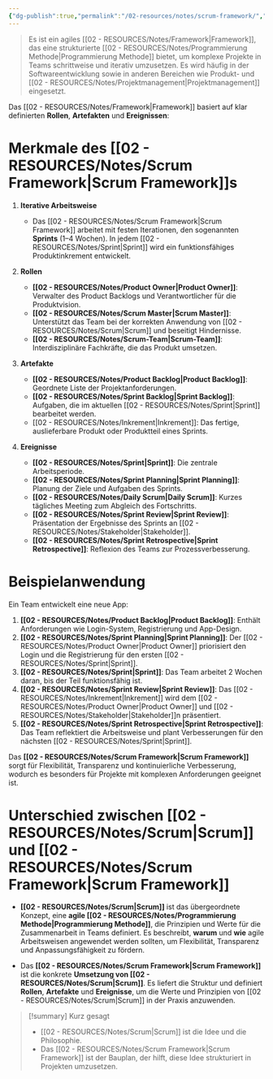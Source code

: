 ```yaml
---
{"dg-publish":true,"permalink":"/02-resources/notes/scrum-framework/","tags":["projektmanagement/vorgehensmodell/agile"],"noteIcon":"","updated":"2025-08-26T16:35:07.369+02:00"}
---
```


>Es ist ein agiles [[02 - RESOURCES/Notes/Framework\|Framework]], das eine strukturierte [[02 - RESOURCES/Notes/Programmierung Methode\|Programmierung Methode]] bietet, um komplexe Projekte in Teams schrittweise und iterativ umzusetzen. 
>Es wird häufig in der Softwareentwicklung sowie in anderen Bereichen wie Produkt- und [[02 - RESOURCES/Notes/Projektmanagement\|Projektmanagement]] eingesetzt.

Das [[02 - RESOURCES/Notes/Framework\|Framework]] basiert auf klar definierten **Rollen**, **Artefakten** und **Ereignissen**:

# Merkmale des [[02 - RESOURCES/Notes/Scrum Framework\|Scrum Framework]]s

1. **Iterative Arbeitsweise**
    
    - Das [[02 - RESOURCES/Notes/Scrum Framework\|Scrum Framework]] arbeitet mit festen Iterationen, den sogenannten **Sprints** (1–4 Wochen). In jedem [[02 - RESOURCES/Notes/Sprint\|Sprint]] wird ein funktionsfähiges Produktinkrement entwickelt.
2. **Rollen**
    
    - **[[02 - RESOURCES/Notes/Product Owner\|Product Owner]]**: Verwalter des Product Backlogs und Verantwortlicher für die Produktvision.
    - **[[02 - RESOURCES/Notes/Scrum Master\|Scrum Master]]**: Unterstützt das Team bei der korrekten Anwendung von [[02 - RESOURCES/Notes/Scrum\|Scrum]] und beseitigt Hindernisse.
    - **[[02 - RESOURCES/Notes/Scrum-Team\|Scrum-Team]]**: Interdisziplinäre Fachkräfte, die das Produkt umsetzen.
3. **Artefakte**
    
    - **[[02 - RESOURCES/Notes/Product Backlog\|Product Backlog]]**: Geordnete Liste der Projektanforderungen.
    - **[[02 - RESOURCES/Notes/Sprint Backlog\|Sprint Backlog]]**: Aufgaben, die im aktuellen [[02 - RESOURCES/Notes/Sprint\|Sprint]] bearbeitet werden.
    - [[02 - RESOURCES/Notes/Inkrement\|Inkrement]]: Das fertige, auslieferbare Produkt oder Produktteil eines Sprints.
4. **Ereignisse**
    
    - **[[02 - RESOURCES/Notes/Sprint\|Sprint]]**: Die zentrale Arbeitsperiode.
    - **[[02 - RESOURCES/Notes/Sprint Planning\|Sprint Planning]]**: Planung der Ziele und Aufgaben des Sprints.
    - **[[02 - RESOURCES/Notes/Daily Scrum\|Daily Scrum]]**: Kurzes tägliches Meeting zum Abgleich des Fortschritts.
    - **[[02 - RESOURCES/Notes/Sprint Review\|Sprint Review]]**: Präsentation der Ergebnisse des Sprints an [[02 - RESOURCES/Notes/Stakeholder\|Stakeholder]].
    - **[[02 - RESOURCES/Notes/Sprint Retrospective\|Sprint Retrospective]]**: Reflexion des Teams zur Prozessverbesserung.

# Beispielanwendung

Ein Team entwickelt eine neue App:

1. **[[02 - RESOURCES/Notes/Product Backlog\|Product Backlog]]**: Enthält Anforderungen wie Login-System, Registrierung und App-Design.
2. **[[02 - RESOURCES/Notes/Sprint Planning\|Sprint Planning]]**: Der [[02 - RESOURCES/Notes/Product Owner\|Product Owner]] priorisiert den Login und die Registrierung für den ersten [[02 - RESOURCES/Notes/Sprint\|Sprint]].
3. **[[02 - RESOURCES/Notes/Sprint\|Sprint]]**: Das Team arbeitet 2 Wochen daran, bis der Teil funktionsfähig ist.
4. **[[02 - RESOURCES/Notes/Sprint Review\|Sprint Review]]**: Das [[02 - RESOURCES/Notes/Inkrement\|Inkrement]] wird dem [[02 - RESOURCES/Notes/Product Owner\|Product Owner]] und [[02 - RESOURCES/Notes/Stakeholder\|Stakeholder]]n präsentiert.
5. **[[02 - RESOURCES/Notes/Sprint Retrospective\|Sprint Retrospective]]**: Das Team reflektiert die Arbeitsweise und plant Verbesserungen für den nächsten [[02 - RESOURCES/Notes/Sprint\|Sprint]].


Das **[[02 - RESOURCES/Notes/Scrum Framework\|Scrum Framework]]** sorgt für Flexibilität, Transparenz und kontinuierliche Verbesserung, wodurch es besonders für Projekte mit komplexen Anforderungen geeignet ist.

# Unterschied zwischen [[02 - RESOURCES/Notes/Scrum\|Scrum]] und [[02 - RESOURCES/Notes/Scrum Framework\|Scrum Framework]]

- **[[02 - RESOURCES/Notes/Scrum\|Scrum]]** ist das übergeordnete Konzept, eine **agile [[02 - RESOURCES/Notes/Programmierung Methode\|Programmierung Methode]]**, die Prinzipien und Werte für die Zusammenarbeit in Teams definiert. Es beschreibt, **warum** und **wie** agile Arbeitsweisen angewendet werden sollten, um Flexibilität, Transparenz und Anpassungsfähigkeit zu fördern.

- Das **[[02 - RESOURCES/Notes/Scrum Framework\|Scrum Framework]]** ist die konkrete **Umsetzung von [[02 - RESOURCES/Notes/Scrum\|Scrum]]**. Es liefert die Struktur und definiert **Rollen**, **Artefakte** und **Ereignisse**, um die Werte und Prinzipien von [[02 - RESOURCES/Notes/Scrum\|Scrum]] in der Praxis anzuwenden.


>[!summary] Kurz gesagt
>
>- [[02 - RESOURCES/Notes/Scrum\|Scrum]] ist die Idee und die Philosophie.
>- Das [[02 - RESOURCES/Notes/Scrum Framework\|Scrum Framework]] ist der Bauplan, der hilft, diese Idee strukturiert in Projekten umzusetzen.
